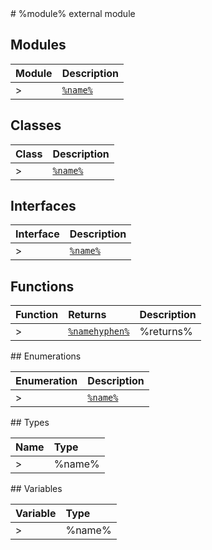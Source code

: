 <moduleh>
# %module% external module
</moduleh>

<module>

## Modules

| Module	   |  Description |
|:-------------|:---------------|
>| [`%name%`](%link%-imodule.md)     | %description% |

</module>

<class>

## Classes

| Class	   |  Description |
|:-------------|:---------------|
>| [`%name%`](%link%.md)     | %description% |

</class>

<interface>

## Interfaces

| Interface	   |  Description |
|:-------------|:---------------|
>| [`%name%`](%link%.md)   | %description%  |

</interface>

<functions>

## Functions

| Function	   | Returns | Description |
|:-------------|:------|:---------------|
>| [`%namehyphen%`](%link%.md) |%returns%  | %description%  |

</functions>

<enumeration>
## Enumerations

| Enumeration	   | Description|
|:-----------|:------------|
>|[`%name%`](%link%.md)    | %description% |

</enumeration>

<typedef>
## Types

| Name	   |  Type |
|:-----------|:------------|
>|%name%   | %type% |

</typedef>


<variable>
## Variables

| Variable	   | Type|
|:-----------|:------------|
>|%name%   | %type% |

</variable>

